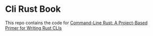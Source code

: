 # Cli Rust Book

This repo contains the code for [Command-Line Rust: A Project-Based Primer for Writing Rust CLIs](https://www.tenlong.com.tw/products/9786263244559?list_name=trs-t)
